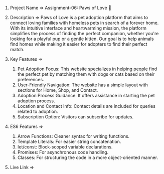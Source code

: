 01. Project Name => Assignment-06: Paws of Love 🐾

02. Description => 
Paws of Love is a pet adoption platform that aims to connect loving families with homeless pets in search of a forever home. With its intuitive interface and heartwarming mission, the platform simplifies the process of finding the perfect companion, whether you're looking for a playful pup or a gentle kitten. Our goal is to help animals find homes while making it easier for adopters to find their perfect match.

03. Key Features =>
    01. Pet Adoption Focus: This website specializes in helping people find the perfect pet by matching them     with dogs or cats based on their preferences.
    02. User-Friendly Navigation: The website has a simple layout with sections for Home, Shop, and Contact.
    03. Adoption Process Guidance: It offers assistance in starting the pet adoption process.
    04. Location and Contact Info: Contact details are included for queries related to adoption.
    05. Subscription Option: Visitors can subscribe for updates.

04. ES6 Features =>
    01. Arrow Functions: Cleaner syntax for writing functions.
    02. Template Literals: For easier string concatenation.
    03. let/const: Block-scoped variable declarations.
    04. Promises: For asynchronous code handling.
    05. Classes: For structuring the code in a more object-oriented manner.

05. Live Link => 